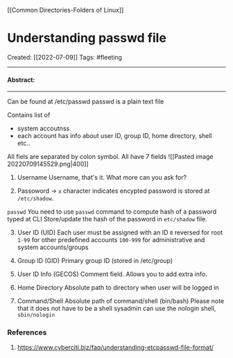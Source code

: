 [[Common Directories-Folders of Linux]]

# Understanding passwd file
Created:  [[2022-07-09]]
Tags: #fleeting 

---
#### Abstract:


---
Can be found at /etc/passwd
passwd is a plain text file

Contains list of
- system accoutnss
- each account has info about user ID, group ID, home directory, shell etc..


All fiels are separated by colon symbol. All have 7 fields
![[Pasted image 20220709145529.png|400]]
1. Username 
Username, that's it. What more can you ask for?

2. Passoword 
-> `x` character indicates encypted password is stored at `/etc/shadow`. 

`passwd`
You need to use `passwd` command to compute hash of a password typed at CLI
Store/update the hash of the password in `etc/shadow` file.

3. User ID (UID)
Each user must be assigned with an ID
`0` reversed for root
`1-99` for other predefined accounts
`100-999` for administrative and system accounts/groups

4. Group ID (GID)
Primary group ID (stored in /etc/group)


5. User ID Info (GECOS)
Comment field. Allows you to add extra info.

6. Home Directory
Absolute path to directory when user will be logged in

7. Command/Shell
Absolute path of command/shell  (bin/bash)
Please note that it does not have to be a shell
sysadmin can use the nologin shell, `sbin/nologin`









### References
1. https://www.cyberciti.biz/faq/understanding-etcpasswd-file-format/